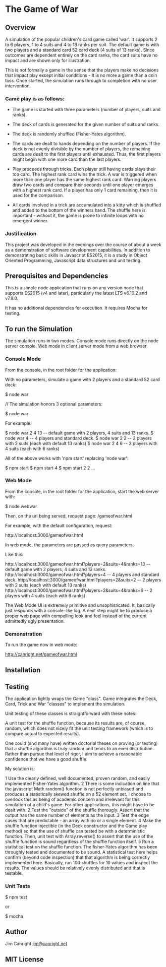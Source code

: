 # The Game of War

## Overview

A simulation of the popular children's card game called 'war'.  It supports 2 to 6 players, 1 to 4 suits and 4 to 13 ranks per suit.  The default game is with two players and a standard card 52 card deck (4 suits of 13 ranks).  Since outcomes are dependent entirely on the card ranks, the card suits have no impact and are shown only for illustration.

This is not formally a game in the sense that the players make no decisions that impact play except initial conditions - It is no more a game than a coin toss.  Once started, the simulation runs through to completion with no user intervention.

### Game play is as follows:

- The game is started with three parameters (number of players, suits and ranks).

- The deck of cards is generated for the given number of suits and ranks.

- The deck is randomly shuffled (Fisher-Yates algorithm).

- The cards are dealt to hands depending on the number of players.  If the deck is not evenly divisible by the number of players, the remaining cards are dealt to the first players until exhausted.  Thus, the first players might begin with one more card than the last players.

- Play proceeds through tricks.  Each player still having cards plays their top card.  The highest rank card wins the trick.  A war is triggered when more than one player has the same highest rank card.  Warring players draw two cards and compare their seconds until one player emerges with a highest rank card.  If a player has only 1 card remaining, then it is used for the comparison.

- All cards involved in a trick are accumulated into a kitty which is shuffled and added to the bottom of the winners hand.  The shuffle here is important - without it, the game is prone to infinite loops with no emergent winner.

### Justification

This project was developed in the evenings over the course of about a week as a demonstration of software development capabilities.  In addition to demonstrating basic skills in Javascript ES2015, it is a study in Object Oriented Programming, Javascript data structures and unit testing.

## Prerequisites and Dependencies

This is a simple node application that runs on any version node that supports ES2015 (v4 and later), particularly the latest LTS v6.10.2 and v7.8.0.

It has no additional dependencies for execution.  It requires Mocha for testing.

## To run the Simulation

The simulation runs in two modes.  Console mode runs directly on the node server console.  Web mode in client server mode from a web browser.

### Console Mode

From the console, in the root folder for the application:

With no parameters, simulate a game with 2 players and a standard 52 card deck:

$ node war

// The simulation honors 3 optional parameters:

$ node war <players> <suits> <ranks>

For example:

$ node war 2 4 13 -- default game with 2 players, 4 suits and 13 ranks.
$ node war 4      -- 4 players and standard deck.
$ node war 2 2    -- 2 players with 2 suits (each with default 13 ranks)
$ node war 2 4 6  -- 2 players with 4 suits (each with 6 ranks)

All of the above works with 'npm start' replacing 'node war':

$ npm start
$ npm start 4
$ npm start 2 2
...

### Web Mode

From the console, in the root folder for the application, start the web server with:

$ node webwar

Then, on the url being served, request page: /gameofwar.html

For example, with the default configuration, request:

http://localhost:3000/gameofwar.html

In web mode, the parameters are passed as query parameters.

Like this:

http://localhost:3000/gameofwar.html?players=2&suits=4&ranks=13 -- default game with 2 players, 4 suits and 13 ranks.
http://localhost:3000/gameofwar.html?players=4                  -- 4 players and standard deck.
http://localhost:3000/gameofwar.html?players=2&suits=2          -- 2 players with 2 suits (each with default 13 ranks)
http://localhost:3000/gameofwar.html?players=2&suits=4&ranks=6  -- 2 players with 4 suits (each with 6 ranks)

The Web Mode UI is extremely primitive and unsophisticated.  It, basically just responds with a console-like log.  A next step might be to produce a proper web page with compelling look and feel instead of the current admittedly ugly presentation.

### Demonstration

To run the game now in web mode:

http://canright.net/gameofwar.html

## Installation

## Testing

The application lightly wraps the Game "class".  Game integrates the Deck, Card, Trick and War "classes" to implement the simulation.

Unit testing of these classes is straightforward with these notes:

A unit test for the shuffle function, because its results are, of course, random, which does not nicely fit the unit testing framework (which is to compare actual to expected results).

One could (and many have) written doctorial theses on proving (or testing) that a shuffle algorithm is truly random and tends to an even distribution.  Rather than pursue that level of rigor, I aim to achieve a reasonable confidence that we have a good shuffle.

My solution is:

1 Use the clearly defined, well documented, proven random, and easily implemented Fisher-Yates algorithm.
2 There is some indication on line that the javascript Math.random() function is not perfectly unbiased and produces a statistically skewed shuffle on a 52 element set.  I choose to overlook this as being of academic concern and irrelevant for this simulation of a child's game.  For other applications, this might have to be dealt with.
2 Test the "outside" of the shuffle thorougly.  Assert that the output has the same number of elements as the input.
3 Test the edge cases that are predictable - an array with no or a single element.
4 Make the shuffle function injectible (in the Deck constructor and the Game play method) so that the use of shuffle can tested be with a deterministic function.  Then, unit test with Array.reverse() to assert that the use of the shuffle function is sound regardless of the shuffle function itself.
5 Run a statistical test on the shuffle function.  The fisher-Yates algorithm has been throughly tested and documented to be sound.  A statistical test here helps confirm (beyond code inspection) that that algorithm is being correctly implemented here.  Basically, run 100 shuffles for 10 values and inspect the results.  The values should be relatively evenly distributed and that is testable.

### Unit Tests
$ npm test

or

$ mocha

## Author

Jim Canright
jim@canright.net

## MIT License
